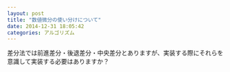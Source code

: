 ```yaml
---
layout: post
title: "数値微分の使い分けについて"
date: 2014-12-31 18:05:42
categories: アルゴリズム
---
```

<p>差分法では前進差分・後退差分・中央差分とありますが、実装する際にそれらを意識して実装する必要はありますか？</p>
